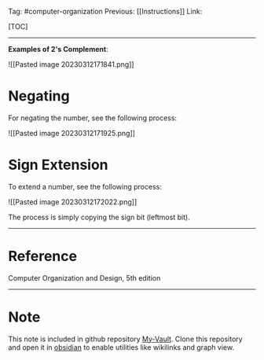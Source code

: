 Tag: #computer-organization 
Previous: [[Instructions]]
Link: 

[TOC]

---

**Examples of 2's Complement**:

![[Pasted image 20230312171841.png]]

# Negating

For negating the number, see the following process:

![[Pasted image 20230312171925.png]]

# Sign Extension

To extend a number, see the following process:

![[Pasted image 20230312172022.png]]

The process is simply copying the sign bit (leftmost bit).

---

# Reference

Computer Organization and Design, 5th edition

---

# Note

This note is included in github repository [My-Vault](https://github.com/LittleD3092/My-Vault.git). Clone this repository and open it in [obsidian](https://obsidian.md/) to enable utilities like wikilinks and graph view.